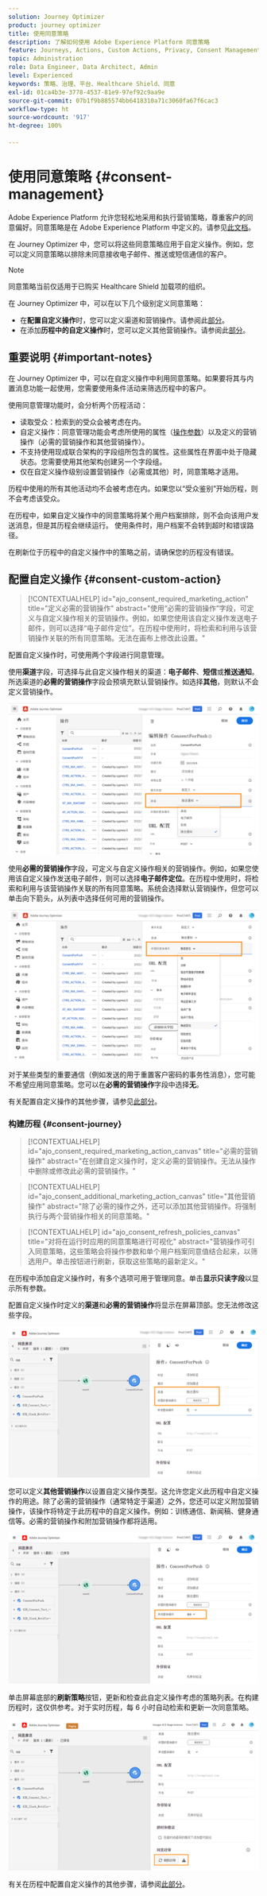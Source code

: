 ```yaml
---
solution: Journey Optimizer
product: journey optimizer
title: 使用同意策略
description: 了解如何使用 Adobe Experience Platform 同意策略
feature: Journeys, Actions, Custom Actions, Privacy, Consent Management
topic: Administration
role: Data Engineer, Data Architect, Admin
level: Experienced
keywords: 策略、治理、平台、Healthcare Shield、同意
exl-id: 01ca4b3e-3778-4537-81e9-97ef92c9aa9e
source-git-commit: 07b1f9b885574bb6418310a71c3060fa67f6cac3
workflow-type: ht
source-wordcount: '917'
ht-degree: 100%

---
```


# 使用同意策略 {#consent-management}

Adobe Experience Platform 允许您轻松地采用和执行营销策略，尊重客户的同意偏好。同意策略是在 Adobe Experience Platform 中定义的。请参见[此文档](https://experienceleague.adobe.com/docs/experience-platform/data-governance/policies/user-guide.html?lang=zh-Hans#consent-policy)。

在 Journey Optimizer 中，您可以将这些同意策略应用于自定义操作。例如，您可以定义同意策略以排除未同意接收电子邮件、推送或短信通信的客户。

>[!NOTE]
>
>同意策略当前仅适用于已购买 Healthcare Shield 加载项的组织。

在 Journey Optimizer 中，可以在以下几个级别定义同意策略：

* 在&#x200B;**配置自定义操作**&#x200B;时，您可以定义渠道和营销操作。请参阅此[部分](../action/consent.md#consent-custom-action)。
* 在添加&#x200B;**历程中的自定义操作**&#x200B;时，您可以定义其他营销操作。请参阅此[部分](../action/consent.md#consent-journey)。

## 重要说明 {#important-notes}

在 Journey Optimizer 中，可以在自定义操作中利用同意策略。如果要将其与内置消息功能一起使用，您需要使用条件活动来筛选历程中的客户。

使用同意管理功能时，会分析两个历程活动：

* 读取受众：检索到的受众会被考虑在内。
* 自定义操作：同意管理功能会考虑所使用的属性（[操作参数](../action/about-custom-action-configuration.md#define-the-message-parameters)）以及定义的营销操作（必需的营销操作和其他营销操作）。
* 不支持使用现成联合架构的字段组所包含的属性。这些属性在界面中处于隐藏状态。您需要使用其他架构创建另一个字段组。
* 仅在自定义操作级别设置营销操作（必需或其他）时，同意策略才适用。

历程中使用的所有其他活动均不会被考虑在内。如果您以“受众鉴别”开始历程，则不会考虑该受众。

在历程中，如果自定义操作中的同意策略将某个用户档案排除，则不会向该用户发送消息，但是其历程会继续运行。 使用条件时，用户档案不会转到超时和错误路径。

在刷新位于历程中的自定义操作中的策略之前，请确保您的历程没有错误。

<!--
There are two types of latency regarding the use of consent policies:

* **User latency**: the delay from the time a profile changes a consent settings to the moment it is applied in Experience Platform. This can take up to 48h. 
* **Consent policy latency**: the delay from the time a consent policy is created or updated to the moment it is applied. This can take up to 6 hours
-->

## 配置自定义操作 {#consent-custom-action}

>[!CONTEXTUALHELP]
>id="ajo_consent_required_marketing_action"
>title="定义必需的营销操作"
>abstract="使用“必需的营销操作”字段，可定义与自定义操作相关的营销操作。例如，如果您使用该自定义操作发送电子邮件，则可以选择“电子邮件定位”。在历程中使用时，将检索和利用与该营销操作关联的所有同意策略。无法在画布上修改此设置。"

配置自定义操作时，可使用两个字段进行同意管理。

使用&#x200B;**渠道**&#x200B;字段，可选择与此自定义操作相关的渠道：**电子邮件**、**短信**&#x200B;或&#x200B;**推送通知**。所选渠道的&#x200B;**必需的营销操作**&#x200B;字段会预填充默认营销操作。如选择&#x200B;**其他**，则默认不会定义营销操作。

![](assets/consent1.png)

使用&#x200B;**必需的营销操作**&#x200B;字段，可定义与自定义操作相关的营销操作。例如，如果您使用该自定义操作发送电子邮件，则可以选择&#x200B;**电子邮件定位**。在历程中使用时，将检索和利用与该营销操作关联的所有同意策略。系统会选择默认营销操作，但您可以单击向下箭头，从列表中选择任何可用的营销操作。

![](assets/consent2.png)

对于某些类型的重要通信（例如发送的用于重置客户密码的事务性消息），您可能不希望应用同意策略。您可以在&#x200B;**必需的营销操作**&#x200B;字段中选择&#x200B;**无**。

有关配置自定义操作的其他步骤，请参见[此部分](../action/about-custom-action-configuration.md#consent-management)。

### 构建历程 {#consent-journey}

>[!CONTEXTUALHELP]
>id="ajo_consent_required_marketing_action_canvas"
>title="必需的营销操作"
>abstract="在创建自定义操作时，定义必需的营销操作。无法从操作中删除或修改此必需的营销操作。"

>[!CONTEXTUALHELP]
>id="ajo_consent_additional_marketing_action_canvas"
>title="其他营销操作"
>abstract="除了必需的操作之外，还可以添加其他营销操作。将强制执行与两个营销操作相关的同意策略。"

>[!CONTEXTUALHELP]
>id="ajo_consent_refresh_policies_canvas"
>title="对将在运行时应用的同意策略进行可视化"
>abstract="营销操作可引入同意策略，这些策略会将操作参数和单个用户档案同意值结合起来，以筛选用户。单击按钮进行刷新，获取这些策略的最新定义。"

在历程中添加自定义操作时，有多个选项可用于管理同意。单击&#x200B;**显示只读字段**&#x200B;以显示所有参数。

配置自定义操作时定义的&#x200B;**渠道**&#x200B;和&#x200B;**必需的营销操作**&#x200B;将显示在屏幕顶部。您无法修改这些字段。

![](assets/consent4.png)

您可以定义&#x200B;**其他营销操作**&#x200B;以设置自定义操作类型。这允许您定义此历程中自定义操作的用途。除了必需的营销操作（通常特定于渠道）之外，您还可以定义附加营销操作，该操作将特定于此历程中的自定义操作。例如：训练通信、新闻稿、健身通信等。必需的营销操作和附加营销操作都将适用。

![](assets/consent3.png)

单击屏幕底部的&#x200B;**刷新策略**&#x200B;按钮，更新和检查此自定义操作考虑的策略列表。在构建历程时，这仅供参考。对于实时历程，每 6 小时自动检索和更新一次同意策略。

![](assets/consent5.png)

<!--
The following data is taken into account for consent:

* marketing actions and additional marketing actions defined in the custom action
* action parameters defined in the custom action, see this [section](../action/about-custom-action-configuration.md#define-the-message-parameters) 
* attributes used as criteria in a segment when the journey starts with a Read segment, see this [section](../building-journeys/read-audience.md) 

>[!NOTE]
>
>Please note that there can be a latency when updating the list of policies applied, refer to this [this section](../action/consent.md#important-notes).
-->

有关在历程中配置自定义操作的其他步骤，请参阅[此部分](../building-journeys/using-custom-actions.md)。
